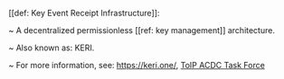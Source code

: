 [[def: Key Event Receipt Infrastructure]]:

~ A decentralized permissionless [[ref: key management]] architecture.

~ Also known as: KERI.

~ For more information, see: <https://keri.one/>, [ToIP ACDC Task Force](https://wiki.trustoverip.org/display/HOME/ACDC+%28Authentic+Chained+Data+Container%29+Task+Force)

